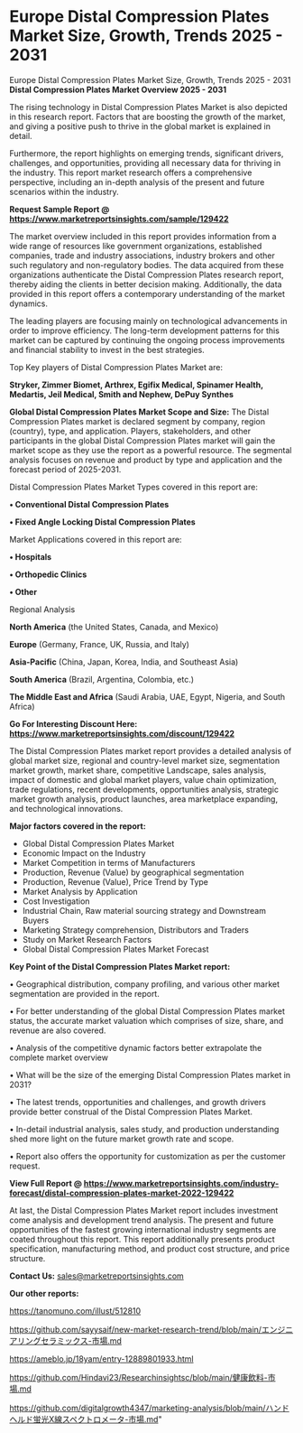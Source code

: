 # Europe Distal Compression Plates Market Size, Growth, Trends 2025 - 2031
Europe Distal Compression Plates Market Size, Growth, Trends 2025 - 2031
<Strong> Distal Compression Plates Market Overview 2025 - 2031</strong>

The rising technology in Distal Compression Plates Market is also depicted in this research report. Factors that are boosting the growth of the market, and giving a positive push to thrive in the global market is explained in detail.

Furthermore, the report highlights on emerging trends, significant drivers, challenges, and opportunities, providing all necessary data for thriving in the industry. This report market research offers a comprehensive perspective, including an in-depth analysis of the present and future scenarios within the industry.

<strong>Request Sample Report @ <a href=https://www.marketreportsinsights.com/sample/129422>https://www.marketreportsinsights.com/sample/129422</a></strong>

The market overview included in this report provides information from a wide range of resources like government organizations, established companies, trade and industry associations, industry brokers and other such regulatory and non-regulatory bodies. The data acquired from these organizations authenticate the Distal Compression Plates research report, thereby aiding the clients in better decision making. Additionally, the data provided in this report offers a contemporary understanding of the market dynamics.

The leading players are focusing mainly on technological advancements in order to improve efficiency. The long-term development patterns for this market can be captured by continuing the ongoing process improvements and financial stability to invest in the best strategies.

Top Key players of Distal Compression Plates Market are:

<strong>Stryker, Zimmer Biomet, Arthrex, Egifix Medical, Spinamer Health, Medartis, Jeil Medical, Smith and Nephew, DePuy Synthes</strong>

<strong><b>Global Distal Compression Plates Market Scope and Size:</b></strong>
The Distal Compression Plates market is declared segment by company, region (country), type, and application. Players, stakeholders, and other participants in the global Distal Compression Plates market will gain the market scope as they use the report as a powerful resource. The segmental analysis focuses on revenue and product by type and application and the forecast period of 2025-2031.

Distal Compression Plates Market Types covered in this report are:

<strong>• Conventional Distal Compression Plates

• Fixed Angle Locking Distal Compression Plates</strong>

Market Applications covered in this report are:

<strong>• Hospitals

• Orthopedic Clinics

• Other</strong> 

Regional Analysis

<strong>North America</strong> (the United States, Canada, and Mexico)

<strong>Europe</strong> (Germany, France, UK, Russia, and Italy)

<strong>Asia-Pacific</strong> (China, Japan, Korea, India, and Southeast Asia)

<strong>South America</strong> (Brazil, Argentina, Colombia, etc.)

<strong>The Middle East and Africa</strong> (Saudi Arabia, UAE, Egypt, Nigeria, and South Africa)

<strong>Go For Interesting Discount Here: <a href=https://www.marketreportsinsights.com/discount/129422>https://www.marketreportsinsights.com/discount/129422</a></strong>

The Distal Compression Plates market report provides a detailed analysis of global market size, regional and country-level market size, segmentation market growth, market share, competitive Landscape, sales analysis, impact of domestic and global market players, value chain optimization, trade regulations, recent developments, opportunities analysis, strategic market growth analysis, product launches, area marketplace expanding, and technological innovations.

<strong><b>Major factors covered in the report:</b></strong>
<ul>
  <li>Global Distal Compression Plates Market </li>
  <li>Economic Impact on the Industry</li>
  <li>Market Competition in terms of Manufacturers</li>
  <li>Production, Revenue (Value) by geographical segmentation</li>
  <li>Production, Revenue (Value), Price Trend by Type</li>
  <li>Market Analysis by Application</li>
  <li>Cost Investigation</li>
  <li>Industrial Chain, Raw material sourcing strategy and Downstream Buyers</li>
  <li>Marketing Strategy comprehension, Distributors and Traders</li>
  <li>Study on Market Research Factors</li>
  <li>Global Distal Compression Plates Market Forecast</li>
</ul>

<strong><b>Key Point of the Distal Compression Plates Market report:</b></strong>

• Geographical distribution, company profiling, and various other market segmentation are provided in the report.

• For better understanding of the global Distal Compression Plates market status, the accurate market valuation which comprises of size, share, and revenue are also covered.

• Analysis of the competitive dynamic factors better extrapolate the complete market overview

• What will be the size of the emerging Distal Compression Plates market in 2031?

• The latest trends, opportunities and challenges, and growth drivers provide better construal of the Distal Compression Plates Market.

• In-detail industrial analysis, sales study, and production understanding shed more light on the future market growth rate and scope.

• Report also offers the opportunity for customization as per the customer request.

<strong><b>View Full Report @ <a href=https://www.marketreportsinsights.com/industry-forecast/distal-compression-plates-market-2022-129422>https://www.marketreportsinsights.com/industry-forecast/distal-compression-plates-market-2022-129422</a></b></strong>


At last, the Distal Compression Plates Market report includes investment come analysis and development trend analysis. The present and future opportunities of the fastest growing international industry segments are coated throughout this report. This report additionally presents product specification, manufacturing method, and product cost structure, and price structure.

<strong>Contact Us:</strong>
sales@marketreportsinsights.com

<strong>Our other reports:</strong>

<a href=https://tanomuno.com/illust/512810>https://tanomuno.com/illust/512810</a>

<a href=https://github.com/sayysaif/new-market-research-trend/blob/main/エンジニアリングセラミックス-市場.md>https://github.com/sayysaif/new-market-research-trend/blob/main/エンジニアリングセラミックス-市場.md</a>

<a href=https://ameblo.jp/18yam/entry-12889801933.html>https://ameblo.jp/18yam/entry-12889801933.html</a>

<a href=https://github.com/Hindavi23/Researchinsightsc/blob/main/健康飲料-市場.md>https://github.com/Hindavi23/Researchinsightsc/blob/main/健康飲料-市場.md</a>

<a href=https://github.com/digitalgrowth4347/marketing-analysis/blob/main/ハンドヘルド蛍光X線スペクトロメータ-市場.md>https://github.com/digitalgrowth4347/marketing-analysis/blob/main/ハンドヘルド蛍光X線スペクトロメータ-市場.md</a>"
